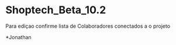 # Shoptech_Beta_10.2
Para ediçao confirme lista de Colaboradores conectados a o projeto

*Jonathan 

